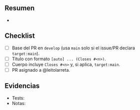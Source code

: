 ## Resumen
- 

## Checklist
- [ ] Base del PR en `develop` (usa `main` solo si el issue/PR declara `target:main`).
- [ ] Título con formato `[auto] ... (Closes #<n>)`.
- [ ] Cuerpo incluye `Closes #<n>` y, si aplica, `target:main`.
- [ ] PR asignado a @leitolarreta.

## Evidencias
- Tests: 
- Notas: 

